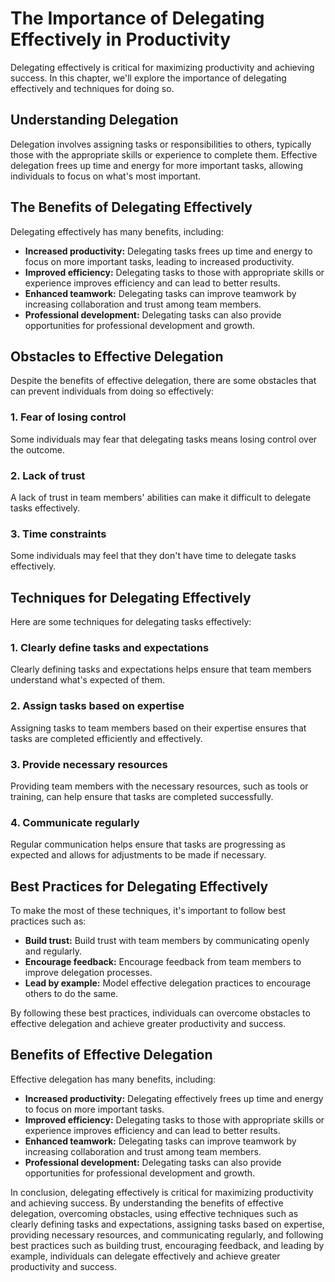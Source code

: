 # The Importance of Delegating Effectively in Productivity

Delegating effectively is critical for maximizing productivity and achieving success. In this chapter, we'll explore the importance of delegating effectively and techniques for doing so.

Understanding Delegation
------------------------

Delegation involves assigning tasks or responsibilities to others, typically those with the appropriate skills or experience to complete them. Effective delegation frees up time and energy for more important tasks, allowing individuals to focus on what's most important.

The Benefits of Delegating Effectively
--------------------------------------

Delegating effectively has many benefits, including:

* **Increased productivity:** Delegating tasks frees up time and energy to focus on more important tasks, leading to increased productivity.
* **Improved efficiency:** Delegating tasks to those with appropriate skills or experience improves efficiency and can lead to better results.
* **Enhanced teamwork:** Delegating tasks can improve teamwork by increasing collaboration and trust among team members.
* **Professional development:** Delegating tasks can also provide opportunities for professional development and growth.

Obstacles to Effective Delegation
---------------------------------

Despite the benefits of effective delegation, there are some obstacles that can prevent individuals from doing so effectively:

### 1. Fear of losing control

Some individuals may fear that delegating tasks means losing control over the outcome.

### 2. Lack of trust

A lack of trust in team members' abilities can make it difficult to delegate tasks effectively.

### 3. Time constraints

Some individuals may feel that they don't have time to delegate tasks effectively.

Techniques for Delegating Effectively
-------------------------------------

Here are some techniques for delegating tasks effectively:

### 1. Clearly define tasks and expectations

Clearly defining tasks and expectations helps ensure that team members understand what's expected of them.

### 2. Assign tasks based on expertise

Assigning tasks to team members based on their expertise ensures that tasks are completed efficiently and effectively.

### 3. Provide necessary resources

Providing team members with the necessary resources, such as tools or training, can help ensure that tasks are completed successfully.

### 4. Communicate regularly

Regular communication helps ensure that tasks are progressing as expected and allows for adjustments to be made if necessary.

Best Practices for Delegating Effectively
-----------------------------------------

To make the most of these techniques, it's important to follow best practices such as:

* **Build trust:** Build trust with team members by communicating openly and regularly.
* **Encourage feedback:** Encourage feedback from team members to improve delegation processes.
* **Lead by example:** Model effective delegation practices to encourage others to do the same.

By following these best practices, individuals can overcome obstacles to effective delegation and achieve greater productivity and success.

Benefits of Effective Delegation
--------------------------------

Effective delegation has many benefits, including:

* **Increased productivity:** Delegating effectively frees up time and energy to focus on more important tasks.
* **Improved efficiency:** Delegating tasks to those with appropriate skills or experience improves efficiency and can lead to better results.
* **Enhanced teamwork:** Delegating tasks can improve teamwork by increasing collaboration and trust among team members.
* **Professional development:** Delegating tasks can also provide opportunities for professional development and growth.

In conclusion, delegating effectively is critical for maximizing productivity and achieving success. By understanding the benefits of effective delegation, overcoming obstacles, using effective techniques such as clearly defining tasks and expectations, assigning tasks based on expertise, providing necessary resources, and communicating regularly, and following best practices such as building trust, encouraging feedback, and leading by example, individuals can delegate effectively and achieve greater productivity and success.
